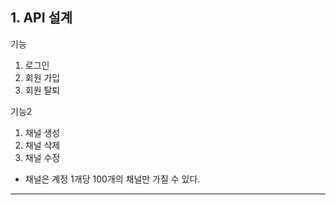 ## 1. API 설계
기능
  1. 로그인
  2. 회원 가입
  3. 회원 탈퇴

기능2
  1. 채널 생성
  2. 채널 삭제
  3. 채널 수정
* 채널은 계정 1개당 100개의 채널만 가질 수 있다.
---

